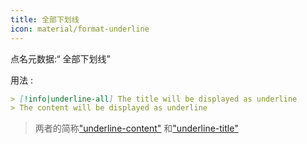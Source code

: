 ```yaml
---
title: 全部下划线
icon: material/format-underline
---
```


点名元数据:“ 全部下划线”

用法 :

```md
> [!info|underline-all] The title will be displayed as underline
> The content will be displayed as underline
```
> 两者的简称["underline-content"](../content-styling/page-12.md)
> 和["underline-title"](../title-styling/page-22.md)

